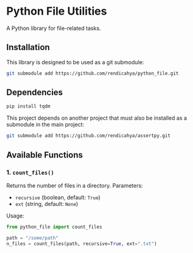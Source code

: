 # Python File Utilities

A Python library for file-related tasks.

## Installation

This library is designed to be used as a git submodule:
```bash
git submodule add https://github.com/rendicahya/python_file.git
```

## Dependencies
```bash
pip install tqdm
```

This project depends on another project that must also be installed as a submodule in the main project:
```bash
git submodule add https://github.com/rendicahya/assertpy.git
```

## Available Functions

### 1. `count_files()`

Returns the number of files in a directory. Parameters:
- `recursive` (boolean, default: `True`)
- `ext` (string, default: `None`)

Usage:
```python
from python_file import count_files

path = "/some/path"
n_files = count_files(path, recursive=True, ext=".txt")
```
